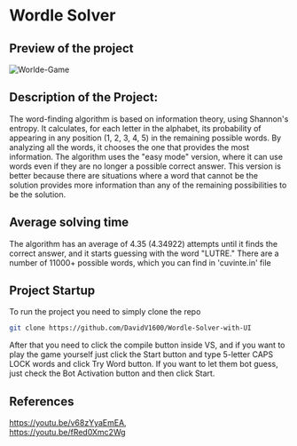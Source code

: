 # Wordle Solver

## Preview of the project
![Worlde-Game](https://github.com/DavidV1600/Worlde-Solver-with-UI/assets/115104357/cbdb3c6f-98bb-433c-bd67-6b366491307d)


## Description of the Project:
The word-finding algorithm is based on information theory, using Shannon's entropy. It calculates, for each letter in the alphabet, its probability of appearing in any position (1, 2, 3, 4, 5) in the remaining possible words. By analyzing all the words, it chooses the one that provides the most information. The algorithm uses the "easy mode" version, where it can use words even if they are no longer a possible correct answer. This version is better because there are situations where a word that cannot be the solution provides more information than any of the remaining possibilities to be the solution.

## Average solving time
The algorithm has an average of 4.35 (4.34922) attempts until it finds the correct answer, and it starts guessing with the word "LUTRE."
There are a number of 11000+ possible words, which you can find in 'cuvinte.in' file

## Project Startup
To run the project you need to simply clone the repo
   ```sh
   git clone https://github.com/DavidV1600/Wordle-Solver-with-UI
   ```
After that you need to click the compile button inside VS, and if you want to play the game yourself just click the Start button and type 5-letter CAPS LOCK words and click Try Word button.
If you want to let them bot guess, just check the Bot Activation button and then click Start.

## References
https://youtu.be/v68zYyaEmEA,  
https://youtu.be/fRed0Xmc2Wg
